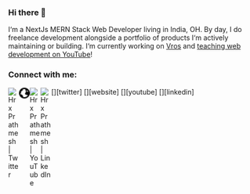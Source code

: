 ### Hi there 👋

I‘m a NextJs MERN Stack Web Developer living in India, OH. By day, I do freelance development alongside a portfolio of products I‘m actively maintaining or building. I‘m currently working on [Vros](https://github.com/HrxPrathmesh/Vros-Code) and [teaching web development on YouTube](https://www.youtube.com/@Vroscode)!


### Connect with me:

[<img align="left" alt="Hrx Prathmesh | Twitter" width="22px" src="https://twitter.com/hrxprathmesh" />][twitter]
[<img align="left" alt="Hrx Prathmesh Website" width="22px" src="https://raw.githubusercontent.com/iconic/open-iconic/master/svg/globe.svg" />][website]
[<img align="left" alt="Hrx Prathmesh | YouTube" width="22px" src="https://cdn.jsdelivr.net/npm/simple-icons@v3/icons/youtube.svg" />][youtube]
[<img align="left" alt="Hrx Prathmesh | LinkedIn" width="22px" src="https://cdn.jsdelivr.net/npm/simple-icons@v3/icons/linkedin.svg" />][linkedin]

<br />

